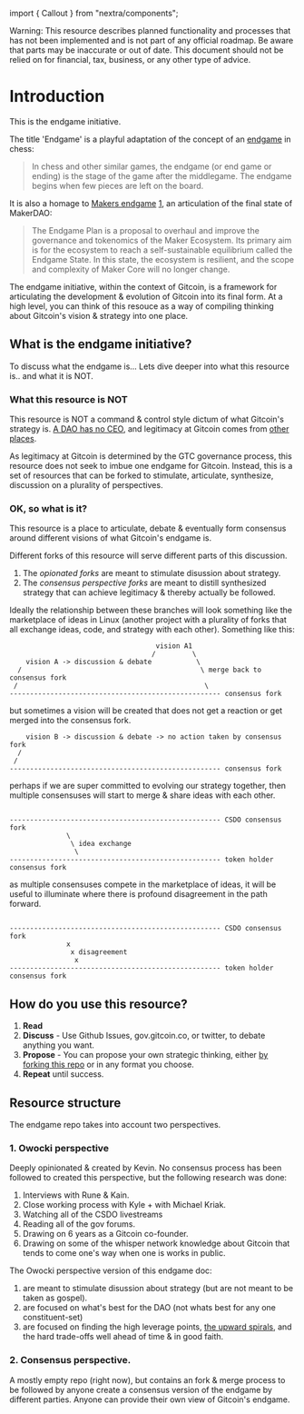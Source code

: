 import { Callout } from "nextra/components";

<Callout type="warning">
  Warning: This resource describes planned functionality and processes that has
  not been implemented and is not part of any official roadmap. Be aware that parts may be inaccurate or out of
  date.  This document should not be relied on for financial, tax, business, or any other type of advice.
</Callout>

# Introduction

This is the endgame initiative.

The title 'Endgame' is a playful adaptation of the concept of an [endgame](https://en.wikipedia.org/wiki/Chess_endgame) in chess:

> In chess and other similar games, the endgame (or end game or ending) is the stage of the game after the middlegame. The endgame begins when few pieces are left on the board.

It is also a homage to [Makers endgame](https://endgame.makerdao.com/endgame/overview) [1](https://twitter.com/runekek/status/1688571159367823360), an articulation of the final state of MakerDAO:

> The Endgame Plan is a proposal to overhaul and improve the governance and tokenomics of the Maker Ecosystem. Its primary aim is for the ecosystem to reach a self-sustainable equilibrium called the Endgame State. In this state, the ecosystem is resilient, and the scope and complexity of Maker Core will no longer change.

The endgame initiative, within the context of Gitcoin, is a framework for articulating the development & evolution of Gitcoin into its final form.  At a high level, you can think of this resouce as a way of compiling thinking about Gitcoin's vision & strategy into one place. 

## What is the endgame initiative?

To discuss what the endgame is... Lets dive deeper into what this resource is.. and what it is NOT.

### What this resource is NOT

This resource is NOT a command & control style dictum of what Gitcoin's strategy is.  [A DAO has no CEO](https://gov.gitcoin.co/t/a-dao-has-no-ceo/9852), and legitimacy at Gitcoin comes from [other places](https://gov.gitcoin.co/t/consent-of-the-governed-and-legitimacy-by-process-in-gitcoindao/9778).

As legitimacy at Gitcoin is determined by the GTC governance process, this resource does not seek to imbue one endgame for Gitcoin.   Instead, this is a set of resources that can be forked to stimulate, articulate, synthesize, discussion on a plurality of perspectives.

### OK, so what is it?

This resource is a place to articulate, debate & eventually form consensus around different visions of what Gitcoin's endgame is.

Different forks of this resource will serve different parts of this discussion.
1. The *opionated forks* are meant to stimulate disussion about strategy.
2. The *consensus perspective forks* are meant to distill synthesized strategy that can achieve legitimacy & thereby actually be followed.

Ideally the relationship between these branches will look something like the marketplace of ideas in Linux (another project with a plurality of forks that all exchange ideas, code, and strategy with each other).  Something like this:

```
                                    vision A1
                                   /         \
    vision A -> discussion & debate           \
  /                                            \ merge back to consensus fork
 /                                              \
---------------------------------------------------- consensus fork

```

but sometimes a vision will be created that does not get a reaction or get merged into the consensus fork.

```
    vision B -> discussion & debate -> no action taken by consensus fork
  /                                          
 /                                       
---------------------------------------------------- consensus fork

```

perhaps if we are super committed to evolving our strategy together, then multiple consensuses will start to merge & share ideas with each other.

```

---------------------------------------------------- CSDO consensus fork
              \
               \ idea exchange
                \
---------------------------------------------------- token holder consensus fork

```


as multiple consensuses compete in the marketplace of ideas, it will be useful to illuminate where there is profound disagreement in the path forward.

```

---------------------------------------------------- CSDO consensus fork
              x
               x disagreement
                x
---------------------------------------------------- token holder consensus fork

```


## How do you use this resource?

1. **Read**
2. **Discuss** - Use Github Issues, gov.gitcoin.co, or twitter, to debate anything you want.
3. **Propose** - You can propose your own strategic thinking, either [by forking this repo](https://github.com/endgameinitiative/main/tree/main) or in any format you choose.
4. **Repeat** until success.

## Resource structure 

The endgame repo takes into account two perspectives.

### 1. Owocki perspective 

Deeply opinionated & created by Kevin.   No consensus process has been followed to created this perspective, but the following research was done:
1. Interviews with Rune & Kain.
2. Close working process with Kyle + with Michael Kriak.
3. Watching all of the CSDO livestreams
4. Reading all of the gov forums.
5. Drawing on 6 years as a Gitcoin co-founder.
6. Drawing on some of the whisper network knowledge about Gitcoin that tends to come one's way when one is works in public.

The Owocki perspective version of this endgame doc:
1. are meant to stimulate disussion about strategy (but are not meant to be taken as gospel).
2. are focused on what's best for the DAO (not whats best for any one constituent-set)
3. are focused on finding the high leverage points, [the upward spirals](https://community.supermodular.xyz/t/upward-spirals/289), and the hard trade-offs well ahead of time & in good faith.

### 2. Consensus perspective.

A mostly empty repo (right now), but contains an fork & merge process to be followed by anyone create a consensus version of the endgame by different parties.  Anyone can provide their own view of Gitcoin's endgame.

